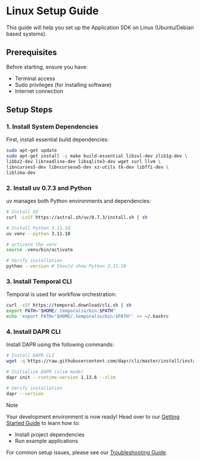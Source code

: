 # Linux Setup Guide

This guide will help you set up the Application SDK on Linux (Ubuntu/Debian based systems).

## Prerequisites

Before starting, ensure you have:
  - Terminal access
  - Sudo privileges (for installing software)
  - Internet connection

## Setup Steps

### 1. Install System Dependencies

First, install essential build dependencies:

```bash
sudo apt-get update
sudo apt-get install -y make build-essential libssl-dev zlib1g-dev \
libbz2-dev libreadline-dev libsqlite3-dev wget curl llvm \
libncurses5-dev libncursesw5-dev xz-utils tk-dev libffi-dev \
liblzma-dev
```

### 2. Install uv 0.7.3 and Python

uv manages both Python environments and dependencies:

```bash
# Install UV
curl -LsSf https://astral.sh/uv/0.7.3/install.sh | sh

# Install Python 3.11.10
uv venv --python 3.11.10

# activate the venv
source .venv/bin/activate

# Verify installation
python --version # Should show Python 3.11.10
```

### 3. Install Temporal CLI

Temporal is used for workflow orchestration:

```bash
curl -sSf https://temporal.download/cli.sh | sh
export PATH="$HOME/.temporalio/bin:$PATH"
echo 'export PATH="$HOME/.temporalio/bin:$PATH"' >> ~/.bashrc
```

### 4. Install DAPR CLI

Install DAPR using the following commands:

```bash
# Install DAPR CLI
wget -q https://raw.githubusercontent.com/dapr/cli/master/install/install.sh -O - | /bin/bash -s 1.14.1

# Initialize DAPR (slim mode)
dapr init --runtime-version 1.13.6 --slim

# Verify installation
dapr --version
```

> [!NOTE]
> Your development environment is now ready! Head over to our [Getting Started Guide](../guides/getting-started.md) to learn how to:
> - Install project dependencies
> - Run example applications

For common setup issues, please see our [Troubleshooting Guide](https://github.com/atlanhq/application-sdk/blob/main/docs/docs/setup/troubleshooting.md).